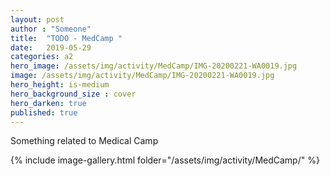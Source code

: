 ```yaml
---
layout: post
author : "Someone"
title:  "TODO - MedCamp "
date:   2019-05-29
categories: a2
hero_image: /assets/img/activity/MedCamp/IMG-20200221-WA0019.jpg
image: /assets/img/activity/MedCamp/IMG-20200221-WA0019.jpg
hero_height: is-medium
hero_background_size : cover
hero_darken: true
published: true
---
```


Something related to Medical Camp

{% include image-gallery.html folder="/assets/img/activity/MedCamp/" %}